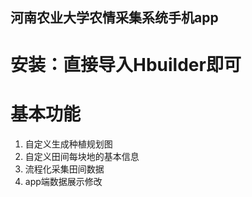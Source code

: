 ## 河南农业大学农情采集系统手机app

# 安装：直接导入Hbuilder即可

# 基本功能  
1. 自定义生成种植规划图
2. 自定义田间每块地的基本信息
2. 流程化采集田间数据
3. app端数据展示修改